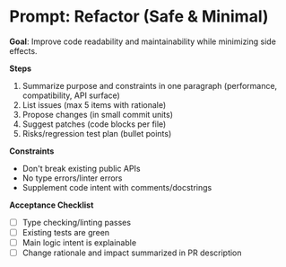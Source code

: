 # Prompt: Refactor (Safe & Minimal)

**Goal**: Improve code readability and maintainability while minimizing side effects.

**Steps**
1. Summarize purpose and constraints in one paragraph (performance, compatibility, API surface)
2. List issues (max 5 items with rationale)
3. Propose changes (in small commit units)
4. Suggest patches (code blocks per file)
5. Risks/regression test plan (bullet points)

**Constraints**
- Don't break existing public APIs
- No type errors/linter errors
- Supplement code intent with comments/docstrings

**Acceptance Checklist**
- [ ] Type checking/linting passes
- [ ] Existing tests are green
- [ ] Main logic intent is explainable
- [ ] Change rationale and impact summarized in PR description
